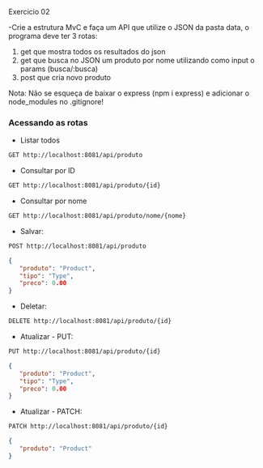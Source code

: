 Exercicio 02

-Crie a estrutura MvC e faça um API que
utilize o JSON da pasta data, o programa
deve ter 3 rotas:

1. get que mostra todos os resultados do json
2. get que busca no JSON um produto por nome
utilizando como input o params (busca/:busca)
3. post que cria novo produto

Nota: Não se esqueça de baixar o express (npm i express)
e adicionar o node_modules no .gitignore!

### Acessando as rotas

- Listar todos

```sh
GET http://localhost:8081/api/produto
```

- Consultar por ID
```sh
GET http://localhost:8081/api/produto/{id}
```

- Consultar por nome
```sh
GET http://localhost:8081/api/produto/nome/{nome}
```

- Salvar:
```sh
POST http://localhost:8081/api/produto
```
```json
{
   "produto": "Product",
   "tipo": "Type",
   "preco": 0.00
}
```

- Deletar:
```sh
DELETE http://localhost:8081/api/produto/{id}
```

- Atualizar - PUT:
```sh
PUT http://localhost:8081/api/produto/{id}
```
```json
{
   "produto": "Product",
   "tipo": "Type",
   "preco": 0.00
}
```

- Atualizar - PATCH:
```sh
PATCH http://localhost:8081/api/produto/{id}
```
```json
{
   "produto": "Product"
}
```
